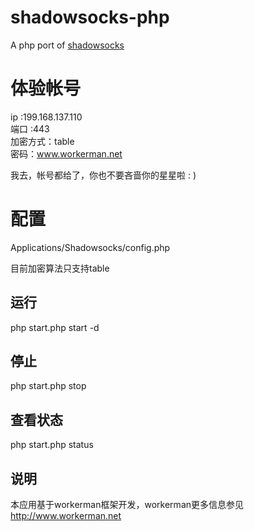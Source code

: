 # shadowsocks-php
A php port of [shadowsocks](https://github.com/shadowsocks/shadowsocks)

# 体验帐号
ip :199.168.137.110  
端口 :443  
加密方式：table  
密码：www.workerman.net  

我去，帐号都给了，你也不要吝啬你的星星啦 : )

# 配置
Applications/Shadowsocks/config.php

目前加密算法只支持table

## 运行

php start.php start -d

## 停止

php start.php stop

## 查看状态

php start.php status

## 说明

本应用基于workerman框架开发，workerman更多信息参见 http://www.workerman.net
